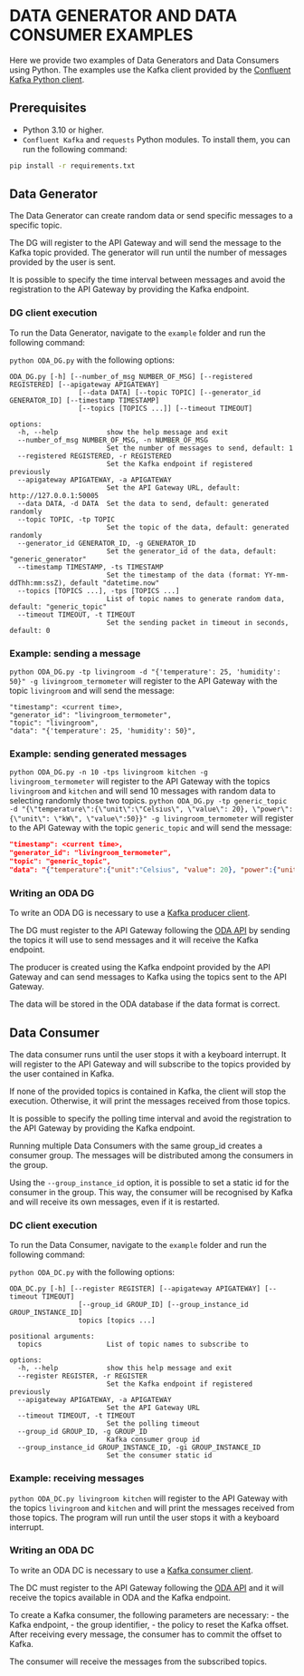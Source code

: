 # DATA GENERATOR AND DATA CONSUMER EXAMPLES

Here we provide two examples of Data Generators and Data Consumers using Python. The examples use the Kafka client provided by the [Confluent Kafka Python client](https://docs.confluent.io/kafka-client/overview.html).

## Prerequisites

* Python 3.10 or higher.
* ```Confluent Kafka``` and ```requests``` Python modules. To install them, you can run the following command:

```bash
pip install -r requirements.txt
```

## Data Generator

The Data Generator can create random data or send specific messages to a specific topic.

The DG will register to the API Gateway and will send the message to the Kafka topic provided. The generator will run until the number of messages provided by the user is sent.

It is possible to specify the time interval between messages and avoid the registration to the API Gateway by providing the Kafka endpoint.

### DG client execution

To run the Data Generator, navigate to the `example` folder and run the following command:

```python ODA_DG.py``` with the following options:

```
ODA_DG.py [-h] [--number_of_msg NUMBER_OF_MSG] [--registered REGISTERED] [--apigateway APIGATEWAY]
                 [--data DATA] [--topic TOPIC] [--generator_id GENERATOR_ID] [--timestamp TIMESTAMP]
                 [--topics [TOPICS ...]] [--timeout TIMEOUT]

options:
  -h, --help            show the help message and exit
  --number_of_msg NUMBER_OF_MSG, -n NUMBER_OF_MSG
                        Set the number of messages to send, default: 1
  --registered REGISTERED, -r REGISTERED
                        Set the Kafka endpoint if registered previously
  --apigateway APIGATEWAY, -a APIGATEWAY
                        Set the API Gateway URL, default: http://127.0.0.1:50005
  --data DATA, -d DATA  Set the data to send, default: generated randomly
  --topic TOPIC, -tp TOPIC
                        Set the topic of the data, default: generated randomly
  --generator_id GENERATOR_ID, -g GENERATOR_ID
                        Set the generator_id of the data, default: "generic_generator"
  --timestamp TIMESTAMP, -ts TIMESTAMP
                        Set the timestamp of the data (format: YY-mm-ddThh:mm:ssZ), default "datetime.now"
  --topics [TOPICS ...], -tps [TOPICS ...]
                        List of topic names to generate random data, default: "generic_topic"
  --timeout TIMEOUT, -t TIMEOUT
                        Set the sending packet in timeout in seconds, default: 0
```

### Example: sending a message

```python ODA_DG.py -tp livingroom -d "{'temperature': 25, 'humidity': 50}" -g livingroom_termometer```
will register to the API Gateway with the topic `livingroom` and will send the message:

```
"timestamp": <current time>,
"generator_id": "livingroom_termometer",
"topic": "livingroom",
"data": "{'temperature': 25, 'humidity': 50}",
```

### Example: sending generated messages

```python ODA_DG.py -n 10 -tps livingroom kitchen -g livingroom_termometer``` will register to the API Gateway with the topics `livingroom` and `kitchen` and will send 10 messages with random data to selecting randomly those two topics.
```python ODA_DG.py -tp generic_topic -d "{\"temperature\":{\"unit\":\"Celsius\", \"value\": 20}, \"power\":{\"unit\": \"kW\", \"value\":50}}" -g livingroom_termometer``` will register to the API Gateway with the topic `generic_topic` and will send the message:

```json
"timestamp": <current time>,
"generator_id": "livingroom_termometer",
"topic": "generic_topic",
"data": "{"temperature":{"unit":"Celsius", "value": 20}, "power":{"unit": "kW", "value":50}}"
```


### Writing an ODA DG

To write an ODA DG is necessary to use a [Kafka producer client](https://docs.confluent.io/platform/current/clients/index.html).

The DG must register to the API Gateway following the [ODA API](../README.md) by sending the topics it will use to send messages and it will receive the Kafka endpoint.

The producer is created using the Kafka endpoint provided by the API Gateway and can send messages to Kafka using the topics sent to the API Gateway.

The data will be stored in the ODA database if the data format is correct.

## Data Consumer

The data consumer runs until the user stops it with a keyboard interrupt. It will register to the API Gateway and will subscribe to the topics provided by the user contained in Kafka.

If none of the provided topics is contained in Kafka, the client will stop the execution. Otherwise, it will print the messages received from those topics.

It is possible to specify the polling time interval and avoid the registration to the API Gateway by providing the Kafka endpoint.

Running multiple Data Consumers with the same group_id creates a consumer group. The messages will be distributed among the consumers in the group.

Using the `--group_instance_id` option, it is possible to set a static id for the consumer in the group. This way, the consumer will be recognised by Kafka and will receive its own messages, even if it is restarted.

### DC client execution

To run the Data Consumer, navigate to the `example` folder and run the following command:

```python ODA_DC.py``` with the following options:

```
ODA_DC.py [-h] [--register REGISTER] [--apigateway APIGATEWAY] [--timeout TIMEOUT]
                 [--group_id GROUP_ID] [--group_instance_id GROUP_INSTANCE_ID]
                 topics [topics ...]

positional arguments:
  topics                List of topic names to subscribe to

options:
  -h, --help            show this help message and exit
  --register REGISTER, -r REGISTER
                        Set the Kafka endpoint if registered previously
  --apigateway APIGATEWAY, -a APIGATEWAY
                        Set the API Gateway URL
  --timeout TIMEOUT, -t TIMEOUT
                        Set the polling timeout
  --group_id GROUP_ID, -g GROUP_ID
                        Kafka consumer group id
  --group_instance_id GROUP_INSTANCE_ID, -gi GROUP_INSTANCE_ID
                        Set the consumer static id
```

### Example: receiving messages

```python ODA_DC.py livingroom kitchen``` will register to the API Gateway with the topics `livingroom` and `kitchen` and will print the messages received from those topics. The program will run until the user stops it with a keyboard interrupt.

### Writing an ODA DC

To write an ODA DC is necessary to use a [Kafka consumer client](https://docs.confluent.io/platform/current/clients/index.html).

The DC must register to the API Gateway following the [ODA API](../README.md) and it will receive the topics available in ODA and the Kafka endpoint.

To create a Kafka consumer, the following parameters are necessary:
    - the Kafka endpoint,
    - the group identifier,
    - the policy to reset the Kafka offset.
After receiving every message, the consumer has to commit the offset to Kafka.

The consumer will receive the messages from the subscribed topics.
